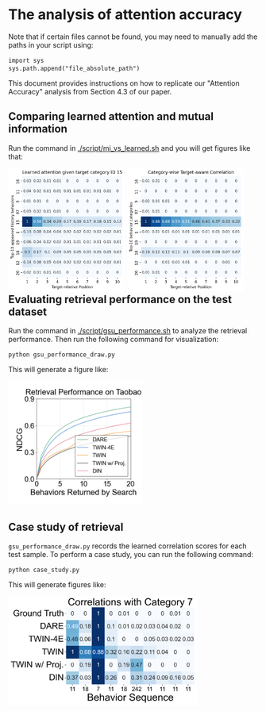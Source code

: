 # The analysis of attention accuracy

Note that if certain files cannot be found, you may need to manually add the paths in your script using:
```
import sys
sys.path.append("file_absolute_path")
```

This document provides instructions on how to replicate our "Attention Accuracy" analysis from Section 4.3 of our paper.

## Comparing learned attention and mutual information

Run the command in [./script/mi_vs_learned.sh](./script/mi_vs_learned.sh) and you will get figures like that:

<div style="float: left; width: 99%">
<img src="../../figures/model_gsu_idx_4_category_15_attn.png" width="235" height="250" />
<img src="../../figures/idx_4_category_15.png" width="235" height="250" />
</div>

## Evaluating retrieval performance on the test dataset

Run the command in [./script/gsu_performance.sh](./script/gsu_performance.sh) to analyze the retrieval performance. Then run the following command for visualization:

```
python gsu_performance_draw.py
```

This will generate a figure like:

<img src="../../figures/taobao_gsu_result.png" width="270" height="250" />

## Case study of retrieval

``gsu_performance_draw.py``  records the learned correlation scores for each test sample. To perform a case study, you can run the following command:

```
python case_study.py
```

This will generate figures like:

<img src="../../figures/index_119983_category_7.png" width="380" height="220" />


